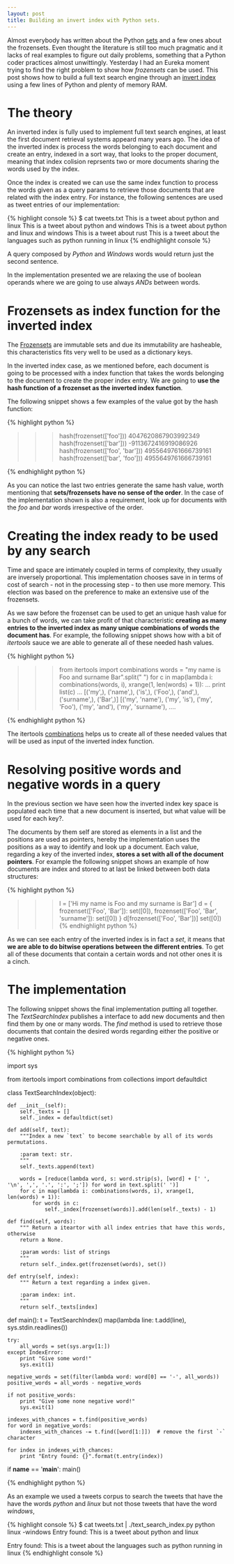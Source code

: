 ```yaml
---
layout: post
title: Building an invert index with Python sets.
---
```


Almost everybody has written about the Python [sets](https://docs.python.org/2/library/stdtypes.html#set) and a few
ones about the frozensets. Even thought the literature is still too much pragmatic and it lacks of real examples to 
figure out daily problems, something that a Python coder practices almost unwittingly. Yesterday I had an Eureka
moment trying to find the right problem to show how *frozensets* can be used. This post shows how to build a full text
search engine through an [invert index](https://en.wikipedia.org/wiki/Inverted_index) using a few lines of Python and plenty
of memory RAM.

# The theory

An inverted index is fully used to implement full text search engines, at least the first document retrieval systems appeard many
years ago. The idea of the inverted index is process the words belonging to each document and create an entry, indexed in a sort way,
that looks to the proper document, meaning that index colision reprsents two or more documents sharing the words used by the index.

Once the index is created we can use the same index function to process the words given as a query params to retrieve those
documents that are related with the index entry. For instance, the following sentences are used as tweet entries of our
implementation:

{% highlight console %}
$ cat tweets.txt
This is a tweet about python and linux
This is a tweet about python and windows
This is a tweet about python and linux and windows
This is a tweet about rust
This is a tweet about the languages such as python running in linux
{% endhighlight console %}

A query composed by *Python* and *Windows* words would return just the second sentence.

In the implementation presented we are relaxing the use of boolean operands where we are going to use always *ANDs* between words.

# Frozensets as index function for the inverted index

The [Frozensets](https://docs.python.org/2/library/stdtypes.html#frozenset) are immutable sets and due its immutability are hasheable, this 
characteristics fits very well to be used as a dictionary keys.

In the inverted index case, as we mentioned before, each document is going to be processed with a index function that takes the words belonging
to the document to create the proper index entry. We are going to **use the hash function of a frozenset as the inverted index function**.

The following snippet shows a few examples of the value got by the hash function: 

{% highlight python %}

>>> hash(frozenset(['foo']))
4047620867903992349
>>> hash(frozenset(['bar']))
-9113672416919086926
>>> hash(frozenset(['foo', 'bar']))
4955649761666739161
>>> hash(frozenset(['bar', 'foo']))
4955649761666739161

{% endhighlight python %}

As you can notice the last two entries generate the same hash value, worth mentioning that **sets/frozensets have no sense of the order**. In the case of the
implementation shown is also a requirement, look up for documents with the *foo* and *bar* words irrespective of the order.

# Creating the index ready to be used by any search

Time and space are intimately coupled in terms of complexity, they usually are inversely proportional. This implementation chooses save in 
in terms of cost of search - not in the processing step - to then use more memory. This election was based on the preference to make an extensive use of the frozensets.

As we saw before the frozenset can be used to get an unique hash value for a bunch of words, we can take profit of that characteristic
**creating as many entries to the inverted index as many unique combinations of words the document has**. For example, the following snippet shows
how with a bit of *itertools* sauce we are able to generate all of these needed hash values.


{% highlight python %}

>>> from itertools import combinations
>>> words = "my name is Foo and surname Bar".split(" ")
>>> for c in map(lambda i: combinations(words, i), xrange(1, len(words) + 1)):
...     print list(c)
...
[('my',), ('name',), ('is',), ('Foo',), ('and',), ('surname',), ('Bar',)]
[('my', 'name'), ('my', 'is'), ('my', 'Foo'), ('my', 'and'), ('my', 'surname'), ....

{% endhighlight python %}

The itertools [combinations](https://docs.python.org/2/library/itertools.html#itertools.combinations) helps us to create all of
these needed values that will be used as input of the inverted index function.

# Resolving positive words and negative words in a query

In the previous section we have seen how the inverted index key space is populated each time that a new document is inserted, but what value
will be used for each key?. 

The documents by them self are stored as elements in a list and the positions are used as pointers, hereby the implementation uses the 
positions as a way to identify and look up a document. Each value, regarding a key of the inverted index, **stores a set with all of the
document pointers**. For example the following snippet shows an example of how documents are index and stored to at last be linked between 
both data structures:

{% highlight python %}

>>> l = ['Hi my name is Foo and my surname is Bar']
>>> d = { frozenset(['Foo', 'Bar']): set([0]), frozenset(['Foo', 'Bar', 'surname']): set([0]) }
>>> d[frozenset(['Foo', 'Bar'])]
set([0])
{% endhighlight python %}

As we can see each entry of the inverted index is in fact a *set*, it means that **we are able to do bitwise operations between 
the different entries**. To get all of these documents that contain a certain words and not other ones it is a cinch.

# The implementation

The following snippet shows the final implementation putting all together. The *TextSearchIndex* publishes a interface
to add new documents and then find them by one or many words. The *find* method is used to retrieve those documents
that contain the desired words regarding either the positive or negative ones.

{% highlight python %}

import sys

from itertools import combinations
from collections import defaultdict

class TextSearchIndex(object):

    def __init__(self):
        self._texts = []
        self._index = defaultdict(set)

    def add(self, text):
        """Index a new `text` to become searchable by all of its words permutations.

        :param text: str.
        """
        self._texts.append(text)

        words = [reduce(lambda word, s: word.strip(s), [word] + [' ', '\n', ',', '.', ':', ';']) for word in text.split(' ')]
        for c in map(lambda i: combinations(words, i), xrange(1, len(words) + 1)):
            for words in c:
                self._index[frozenset(words)].add(len(self._texts) - 1)

    def find(self, words):
        """ Return a iteartor with all index entries that have this words, otherwise
        return a None.

        :param words: list of strings
        """
        return self._index.get(frozenset(words), set())

    def entry(self, index):
        """ Return a text regarding a index given.

        :param index: int.
        """
        return self._texts[index]


def main():
    t = TextSearchIndex()
    map(lambda line: t.add(line), sys.stdin.readlines())

    try:
        all_words = set(sys.argv[1:])
    except IndexError:
        print "Give some word!"
        sys.exit(1)

    negative_words = set(filter(lambda word: word[0] == '-', all_words))
    positive_words = all_words - negative_words

    if not positive_words:
        print "Give some none negative word!"
        sys.exit(1)

    indexes_with_chances = t.find(positive_words)
    for word in negative_words:
        indexes_with_chances -= t.find([word[1:]])  # remove the first `-` character

    for index in indexes_with_chances:
        print "Entry found: {}".format(t.entry(index))

if __name__ == '__main__':
    main()

{% endhighlight python %}

As an example we used a tweets corpus to search the tweets that have the have the words *python* and *linux* but not those tweets that have the word
*windows*,

{% highlight console %}
$ cat tweets.txt | ./text_search_index.py python linux -windows
Entry found: This is a tweet about python and linux

Entry found: This is a tweet about the languages such as python running in linux
{% endhighlight console %}
